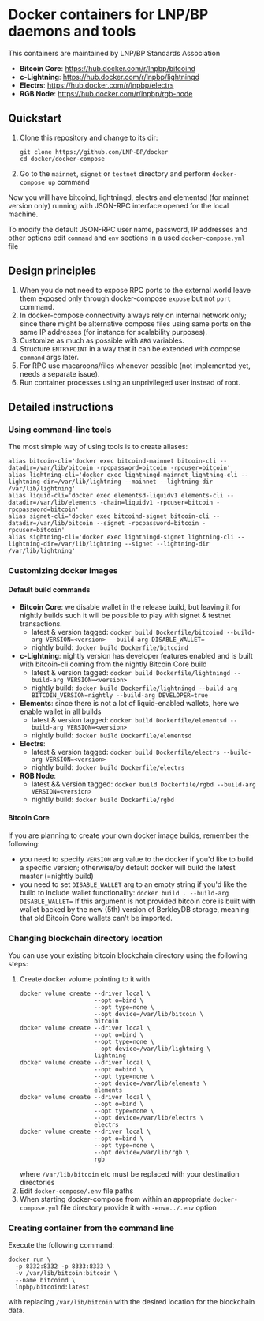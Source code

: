# Docker containers for LNP/BP daemons and tools

This containers are maintained by LNP/BP Standards Association

- **Bitcoin Core**: <https://hub.docker.com/r/lnpbp/bitcoind>
- **c-Lightning**: <https://hub.docker.com/r/lnpbp/lightningd>
- **Electrs**: <https://hub.docker.com/r/lnpbp/electrs>
- **RGB Node**: <https://hub.docker.com/r/lnpbp/rgb-node>


## Quickstart

1. Clone this repository and change to its dir: 
    ```shell script
   git clone https://github.com/LNP-BP/docker
   cd docker/docker-compose
    ```
2. Go to the `mainnet`, `signet` or `testnet` directory and perform 
   `docker-compose up` command

Now you will have bitcoind, lightningd, electrs and elementsd (for mainnet 
version only) running with JSON-RPC interface opened for the local machine.

To modify the default JSON-RPC user name, password, IP addresses and other 
options edit `command` and `env` sections in a used `docker-compose.yml` file


## Design principles

1. When you do not need to expose RPC ports to the external world leave them exposed only through docker-compose `expose` but not `port` command.
2. In docker-compose connectivity always rely on internal network only; since there might be alternative compose files using same ports on the same IP addresses (for instance for scalability purposes).
3. Customize as much as possible with `ARG` variables.
4. Structure `ENTRYPOINT` in a way that it can be extended with compose `command` args later.
5. For RPC use macaroons/files whenever possible (not implemented yet, needs a separate issue).
6. Run container processes using an unprivileged user instead of root.

## Detailed instructions

### Using command-line tools

The most simple way of using tools is to create aliases:
```shell script
alias bitcoin-cli='docker exec bitcoind-mainnet bitcoin-cli --datadir=/var/lib/bitcoin -rpcpassword=bitcoin -rpcuser=bitcoin'
alias lightning-cli='docker exec lightningd-mainnet lightning-cli --lightning-dir=/var/lib/lightning --mainnet --lightning-dir /var/lib/lightning'
alias liquid-cli='docker exec elementsd-liquidv1 elements-cli --datadir=/var/lib/elements -chain=liquidv1 -rpcuser=bitcoin -rpcpassword=bitcoin'
alias signet-cli='docker exec bitcoind-signet bitcoin-cli --datadir=/var/lib/bitcoin --signet -rpcpassword=bitcoin -rpcuser=bitcoin'
alias sightning-cli='docker exec lightningd-signet lightning-cli --lightning-dir=/var/lib/lightning --signet --lightning-dir /var/lib/lightning'
```

### Customizing docker images

#### Default build commands

- **Bitcoin Core**: we disable wallet in the release build, but leaving it for
  nightly builds such it will be possible to play with signet & testnet
  transactions.
    - latest & version tagged:
      `docker build Dockerfile/bitcoind --build-arg VERSION=<version> --build-arg DISABLE_WALLET=`
    - nightly build:
      `docker build Dockerfile/bitcoind`
- **c-Lightning**: nightly version has developer features enabled and is built
  with bitcoin-cli coming from the nightly Bitcoin Core build
    - latest & version tagged:
      `docker build Dockerfile/lightningd --build-arg VERSION=<version>`
    - nightly build:
      `docker build Dockerfile/lightningd --build-arg BITCOIN_VERSION=nightly --build-arg DEVELOPER=true`
- **Elements**: since there is not a lot of liquid-enabled wallets, here we
  enable wallet in all builds
    - latest & version tagged:
      `docker build Dockerfile/elementsd --build-arg VERSION=<version>`
    - nightly build:
      `docker build Dockerfile/elementsd`
- **Electrs**:
    - latest & version tagged:
      `docker build Dockerfile/electrs --build-arg VERSION=<version>`
    - nightly build:
      `docker build Dockerfile/electrs`
- **RGB Node**:
    - latest && version tagged:
      `docker build Dockerfile/rgbd --build-arg VERSION=<version>`
    - nightly build:
      `docker build Dockerfile/rgbd`

#### Bitcoin Core

If you are planning to create your own docker image builds, remember the 
following:

- you need to specify `VERSION` arg value to the docker if you'd like to 
  build a specific version; otherwise/by default docker will build the latest  
  master (=nightly build)
- you need to set `DISABLE_WALLET` arg to an empty string if you'd like 
  the build to include wallet functionality:
  `docker build . --build-arg DISABLE_WALLET=`
  If this argument is not provided bitcoin core is built with wallet backed
  by the new (5th) version of BerkleyDB storage, meaning that old Bitcoin Core
  wallets can't be imported.


### Changing blockchain directory location

You can use your existing bitcoin blockchain directory using the following steps:
1. Create docker volume pointing to it with
    ```shell script
    docker volume create --driver local \
                         --opt o=bind \
                         --opt type=none \
                         --opt device=/var/lib/bitcoin \
                         bitcoin
    docker volume create --driver local \
                         --opt o=bind \
                         --opt type=none \
                         --opt device=/var/lib/lightning \
                         lightning 
    docker volume create --driver local \
                         --opt o=bind \
                         --opt type=none \
                         --opt device=/var/lib/elements \
                         elements 
    docker volume create --driver local \
                         --opt o=bind \
                         --opt type=none \
                         --opt device=/var/lib/electrs \
                         electrs
    docker volume create --driver local \
                         --opt o=bind \
                         --opt type=none \
                         --opt device=/var/lib/rgb \
                         rgb
    ```
   where `/var/lib/bitcoin` etc must be replaced with your destination directories
2. Edit `docker-compose/.env` file paths
3. When starting docker-compose from within an appropriate `docker-compose.yml` 
   file directory provide it with `-env=../.env` option

### Creating container from the command line

Execute the following command:
```shell script
docker run \
  -p 8332:8332 -p 8333:8333 \
  -v /var/lib/bitcoin:bitcoin \
  --name bitcoind \
  lnpbp/bitcoind:latest
```
with replacing `/var/lib/bitcoin` with the desired location for the blockchain
data.
